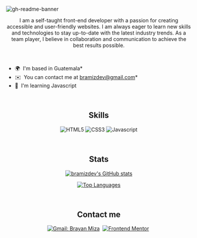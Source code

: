 <!-- Banner -->
![gh-readme-banner](https://user-images.githubusercontent.com/112894363/224575821-2bd3e3e0-f0ba-4789-99ff-4470b74acc77.png)

<p align="center">
I am a self-taught front-end developer with a passion for creating accessible and user-friendly websites. I am always eager to learn new skills and technologies to stay up-to-date with the latest industry trends. As a team player, I believe in collaboration and communication to achieve the best results possible.
</p>

<br>

- 🌍  I'm based in Guatemala* <br>
- ✉️  You can contact me at [bramizdev@gmail.com](mailto:bramizdev@gmail.com)* <br>
- 🧠  I'm learning Javascript

<br>

<div align = "center">

<h2 align="center">Skills</h2>
  
![HTML5](https://img.shields.io/badge/HTML-239120?style=for-the-badge&logo=html5&logoColor=white)
![CSS3](https://img.shields.io/badge/CSS-239120?&style=for-the-badge&logo=css3&logoColor=white)
![Javascript](https://img.shields.io/badge/JavaScript-F7DF1E?style=for-the-badge&logo=javascript&logoColor=black)

</div>

<br>

<div align = "center">

<h2 align="center">Stats</h2>
  
<a href="http://www.github.com/bramizdev"><img src="https://github-readme-stats.vercel.app/api?username=bramizdev&show_icons=true&hide=&count_private=true&title_color=f97316&text_color=ffffff&icon_color=f97316&bg_color=1c1917&hide_border=true&show_icons=true" alt="bramizdev's GitHub stats" /></a>

<a href="https://github.com/bramizdev" align="left"><img src="https://github-readme-stats.vercel.app/api/top-langs/?username=bramizdev&langs_count=10&title_color=f97316&text_color=ffffff&icon_color=f97316&bg_color=1c1917&hide_border=true&locale=en&custom_title=Top%20%Languages" alt="Top Languages" /></a>

</div>
  
<br>
  
<h2 align="center">Contact me</h2>

<div align = "center">
    
[![Gmail: Brayan Miza](https://img.shields.io/badge/-gmail-red?style=for-the-badge&logo=Gmail&logoColor=white&link=mailto:bramizdev@gmail.com)](mailto:bramizdev@gmail.com)&nbsp;
[![Frontend Mentor](https://img.shields.io/badge/-Frontend%20Mentor-5F3DC4?style=for-the-badge&logo=FrontendMentor&logoColor=white&link=https://www.frontendmentor.io/profile/bramizdev)](https://www.frontendmentor.io/profile/bramizdev)&nbsp;
</div>
